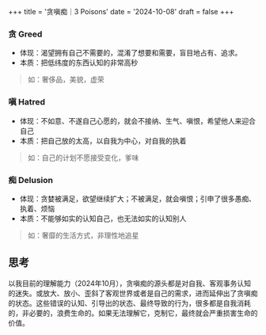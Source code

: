 +++
title = '贪嗔痴｜3 Poisons'
date = '2024-10-08'
draft = false
+++

### 贪 Greed

- 体现：渴望拥有自己不需要的，混淆了想要和需要，盲目地占有、追求。
- 本质：把低纬度的东西认知的非常高秒

> 如：奢侈品，美貌，虚荣

### 嗔 Hatred

- 体现：不如意、不遂自己心愿的，就会不接纳、生气、嗔恨，希望他人来迎合自己
- 本质：把自己放的太高，以自我为中心，对自我的执着

> 如：自己的计划不愿接受变化，爹味

### 痴 Delusion

- 体现：贪婪被满足，欲望继续扩大；不被满足，就会嗔恨；引申了很多愚痴、执着、烦恼
- 本质：不能够如实的认知自己，也无法如实的认知别人

> 如：奢靡的生活方式，非理性地追星

## 思考

以我目前的理解能力（2024年10月），贪嗔痴的源头都是对自我、客观事务认知的迷失。或放大、放小、歪斜了客观世界或者是自己的需求，进而延伸出了贪嗔痴的状态。这些错误的认知、引导出的状态、最终导致的行为，很多都是自我消耗的，非必要的，浪费生命的。如果无法理解它，克制它，最终就会严重损害生命的价值。